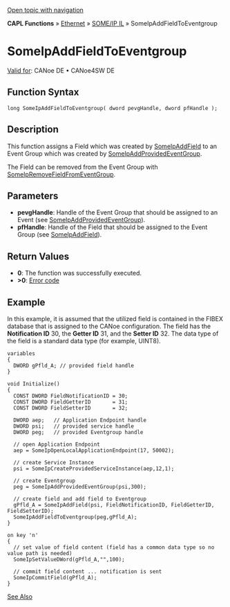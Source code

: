 [Open topic with navigation](../../../../../../CANoeDEFamily.htm#Topics/CAPLFunctions/IP/SOMEIPIL/Functions/CAPLfunctionSomeIpAddFieldToEventgroup.md)

**CAPL Functions** » [Ethernet](../../CAPLEthernetStartPage.md) » [SOME/IP IL](../CAPLfunctionsSomeIPILOverview.md) » SomeIpAddFieldToEventgroup

# SomeIpAddFieldToEventgroup

[Valid for](../../../../Shared/FeatureAvailability.md): CANoe DE • CANoe4SW DE

## Function Syntax

```plaintext
long SomeIpAddFieldToEventgroup( dword pevgHandle, dword pfHandle );
```

## Description

This function assigns a Field which was created by [SomeIpAddField](CAPLfunctionSomeIpAddField.md) to an Event Group which was created by [SomeIpAddProvidedEventGroup](CAPLfunctionSomeIpAddProvidedEventGroup.md).

The Field can be removed from the Event Group with [SomeIpRemoveFieldFromEventGroup](CAPLfunctionSomeIpRemoveProvidedEventGroup.md).

## Parameters

- **pevgHandle**: Handle of the Event Group that should be assigned to an Event (see [SomeIpAddProvidedEventGroup](CAPLfunctionSomeIpAddProvidedEventGroup.md)).
- **pfHandle**: Handle of the Field that should be assigned to the Event Group (see [SomeIpAddField](CAPLfunctionSomeIpAddField.md)).

## Return Values

- **0**: The function was successfully executed.
- **>0**: [Error code](../../CAPLfunctionsSOMEIPILErrorCodes.md)

## Example

In this example, it is assumed that the utilized field is contained in the FIBEX database that is assigned to the CANoe configuration. The field has the **Notification ID** 30, the **Getter ID** 31, and the **Setter ID** 32. The data type of the field is a standard data type (for example, UINT8).

```plaintext
variables
{
  DWORD gPfld_A; // provided field handle
}

void Initialize()
{
  CONST DWORD FieldNotificationID = 30;
  CONST DWORD FieldGetterID       = 31;
  CONST DWORD FieldSetterID       = 32;

  DWORD aep;   // Application Endpoint handle
  DWORD psi;   // provided service handle
  DWORD peg;   // provided Eventgroup handle

  // open Application Endpoint
  aep = SomeIpOpenLocalApplicationEndpoint(17, 50002);

  // create Service Instance
  psi = SomeIpCreateProvidedServiceInstance(aep,12,1);

  // create Eventgroup
  peg = SomeIpAddProvidedEventGroup(psi,300);

  // create field and add field to Eventgroup
  gPfld_A = SomeIpAddField(psi, FieldNotificationID, FieldGetterID, FieldSetterID);
  SomeIpAddFieldToEventgroup(peg,gPfld_A);
}

on key 'n'
{
  // set value of field content (field has a common data type so no value path is needed)
  SomeIpSetValueDWord(gPfld_A,"",100);

  // commit field content ... notification is sent
  SomeIpCommitField(gPfld_A);
}
```

[See Also](javascript:void(0);)
